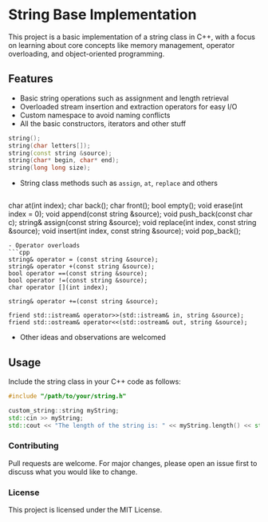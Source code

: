 # String Base Implementation

This project is a basic implementation of a string class in C++, with a focus on learning about core concepts like memory management, operator overloading, and object-oriented programming.

## Features

- Basic string operations such as assignment and length retrieval
- Overloaded stream insertion and extraction operators for easy I/O
- Custom namespace to avoid naming conflicts
- All the basic constructors, iterators and other stuff
 ```cpp
 string();
 string(char letters[]);
 string(const string &source);
 string(char* begin, char* end);
 string(long long size);
   ```
- String class methods such as ```assign```, ```at```, ```replace``` and others
  ```cpp
 char at(int index);
 char back();
 char front();
 bool empty();
 void erase(int index = 0);
 void append(const string &source);
 void push_back(const char c);
 string& assign(const string &source);
 void replace(int index, const string &source);
 void insert(int index, const string &source);
 void pop_back();
  ```
- Operator overloads
```cpp
 string& operator = (const string &source);
 string& operator +(const string &source);
 bool operator ==(const string &source);
 bool operator !=(const string &source);
 char operator [](int index);

  string& operator +=(const string &source);

 friend std::istream& operator>>(std::istream& in, string &source);
 friend std::ostream& operator<<(std::ostream& out, string &source);
```
- Other ideas and observations are welcomed

## Usage

Include the string class in your C++ code as follows:

```cpp
#include "/path/to/your/string.h"

custom_string::string myString;
std::cin >> myString;
std::cout << "The length of the string is: " << myString.length() << std::endl;
```

<h3>Contributing</h3>
Pull requests are welcome. For major changes, please open an issue first to discuss what you would like to change.


<h3>License</h3>
This project is licensed under the MIT License.
